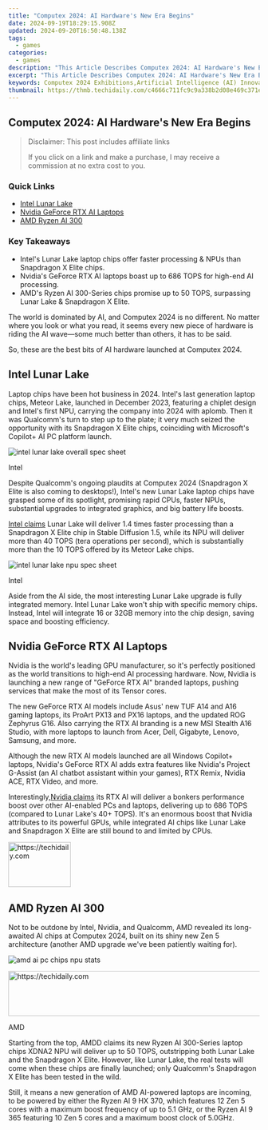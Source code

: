 ```yaml
---
title: "Computex 2024: AI Hardware's New Era Begins"
date: 2024-09-19T18:29:15.908Z
updated: 2024-09-20T16:50:48.138Z
tags:
  - games
categories:
  - games
description: "This Article Describes Computex 2024: AI Hardware's New Era Begins"
excerpt: "This Article Describes Computex 2024: AI Hardware's New Era Begins"
keywords: Computex 2024 Exhibitions,Artificial Intelligence (AI) Innovations,Next-Generation AI Processors,AI Technologies in Computing,Hardware Developments for AI Systems,Emerging Trends at Computex 2024,Future of AI Hardware Technology
thumbnail: https://thmb.techidaily.com/c4666c711fc9c9a338b2d08e469c371e9c8d5fe0d21f3a3c14a777e4b40a0530.jpg
---
```


## Computex 2024: AI Hardware's New Era Begins

>  Disclaimer: This post includes affiliate links
>
>  If you click on a link and make a purchase, I may receive a commission at no extra cost to you.
>

### Quick Links

* [Intel Lunar Lake](#intel-lunar-lake)
* [Nvidia GeForce RTX AI Laptops](#nvidia-geforce-rtx-ai-laptops)
* [AMD Ryzen AI 300](#amd-ryzen-ai-300)

### Key Takeaways

* Intel's Lunar Lake laptop chips offer faster processing & NPUs than Snapdragon X Elite chips.
* Nvidia's GeForce RTX AI laptops boast up to 686 TOPS for high-end AI processing.
* AMD's Ryzen AI 300-Series chips promise up to 50 TOPS, surpassing Lunar Lake & Snapdragon X Elite.

 The world is dominated by AI, and Computex 2024 is no different. No matter where you look or what you read, it seems every new piece of hardware is riding the AI wave—some much better than others, it has to be said.

So, these are the best bits of AI hardware launched at Computex 2024.

## Intel Lunar Lake

 Laptop chips have been hot business in 2024\. Intel's last generation laptop chips, Meteor Lake, launched in December 2023, featuring a chiplet design and Intel's first NPU, carrying the company into 2024 with aplomb. Then it was Qualcomm's turn to step up to the plate; it very much seized the opportunity with its Snapdragon X Elite chips, coinciding with Microsoft's Copilot+ AI PC platform launch.

![intel lunar lake overall spec sheet](https://static1.makeuseofimages.com/wordpress/wp-content/uploads/2024/06/intel-lunar-lake-overall-spec-sheet.png)

Intel

 Despite Qualcomm's ongoing plaudits at Computex 2024 (Snapdragon X Elite is also coming to desktops!), Intel's new Lunar Lake laptop chips have grasped some of its spotlight, promising rapid CPUs, faster NPUs, substantial upgrades to integrated graphics, and big battery life boosts.

[Intel claims](https://www.intel.com/content/www/us/en/newsroom/news/intels-lunar-lake-processors-arriving-q3-2024.html#gs.93h4cy) Lunar Lake will deliver 1.4 times faster processing than a Snapdragon X Elite chip in Stable Diffusion 1.5, while its NPU will deliver more than 40 TOPS (tera operations per second), which is substantially more than the 10 TOPS offered by its Meteor Lake chips.

![intel lunar lake npu spec sheet](https://static1.makeuseofimages.com/wordpress/wp-content/uploads/2024/06/intel-lunar-lake-npu-spec-sheet.png)

Intel

 Aside from the AI side, the most interesting Lunar Lake upgrade is fully integrated memory. Intel Lunar Lake won't ship with specific memory chips. Instead, Intel will integrate 16 or 32GB memory into the chip design, saving space and boosting efficiency.

## Nvidia GeForce RTX AI Laptops

 Nvidia is the world's leading GPU manufacturer, so it's perfectly positioned as the world transitions to high-end AI processing hardware. Now, Nvidia is launching a new range of "GeForce RTX AI" branded laptops, pushing services that make the most of its Tensor cores.

 The new GeForce RTX AI models include Asus' new TUF A14 and A16 gaming laptops, its ProArt PX13 and PX16 laptops, and the updated ROG Zephyrus G16\. Also carrying the RTX AI branding is a new MSI Stealth A16 Studio, with more laptops to launch from Acer, Dell, Gigabyte, Lenovo, Samsung, and more.

 Although the new RTX AI models launched are all Windows Copilot+ laptops, Nvidia's GeForce RTX AI adds extra features like Nvidia's Project G-Assist (an AI chatbot assistant within your games), RTX Remix, Nvidia ACE, RTX Video, and more.

 Interestingly,[Nvidia claims](https://www.nvidia.com/en-gb/geforce/news/computex-2024-new-rtx-ai-laptops/) its RTX AI will deliver a bonkers performance boost over other AI-enabled PCs and laptops, delivering up to 686 TOPS (compared to Lunar Lake's 40+ TOPS). It's an enormous boost that Nvidia attributes to its powerful GPUs, while integrated AI chips like Lunar Lake and Snapdragon X Elite are still bound to and limited by CPUs.

<!-- affiliate ads begin -->
<a href="https://aligracehair.sjv.io/c/5597632/2135365/19272" target="_top" id="2135365">
  <img src="//a.impactradius-go.com/display-ad/19272-2135365" border="0" alt="https://techidaily.com" width="125" height="90"/>
</a>
<img height="0" width="0" src="https://aligracehair.sjv.io/i/5597632/2135365/19272" style="position:absolute;visibility:hidden;" border="0" />
<!-- affiliate ads end -->

## AMD Ryzen AI 300

 Not to be outdone by Intel, Nvidia, and Qualcomm, AMD revealed its long-awaited AI chips at Computex 2024, built on its shiny new Zen 5 architecture (another AMD upgrade we've been patiently waiting for).

![amd ai pc chips npu stats](https://static1.makeuseofimages.com/wordpress/wp-content/uploads/2024/06/amd-ai-pc-chips-npu-stats.png)

<!-- affiliate ads begin -->
<a href="https://aligracehair.sjv.io/c/5597632/1880931/19272" target="_top" id="1880931">
  <img src="//a.impactradius-go.com/display-ad/19272-1880931" border="0" alt="https://techidaily.com" width="728" height="90"/>
</a>
<img height="0" width="0" src="https://aligracehair.sjv.io/i/5597632/1880931/19272" style="position:absolute;visibility:hidden;" border="0" />
<!-- affiliate ads end -->

AMD

 Starting from the top, AMDD claims its new Ryzen AI 300-Series laptop chips XDNA2 NPU will deliver up to 50 TOPS, outstripping both Lunar Lake and the Snapdragon X Elite. However, like Lunar Lake, the real tests will come when these chips are finally launched; only Qualcomm's Snapdragon X Elite has been tested in the wild.

 Still, it means a new generation of AMD AI-powered laptops are incoming, to be powered by either the Ryzen AI 9 HX 370, which features 12 Zen 5 cores with a maximum boost frequency of up to 5.1 GHz, or the Ryzen AI 9 365 featuring 10 Zen 5 cores and a maximum boost clock of 5.0GHz.

<ins class="adsbygoogle"
     style="display:block"
     data-ad-format="autorelaxed"
     data-ad-client="ca-pub-7571918770474297"
     data-ad-slot="1223367746"></ins>

<ins class="adsbygoogle"
     style="display:block"
     data-ad-client="ca-pub-7571918770474297"
     data-ad-slot="8358498916"
     data-ad-format="auto"
     data-full-width-responsive="true"></ins>



